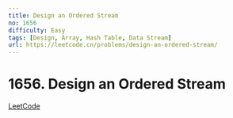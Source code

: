 ```yaml
---
title: Design an Ordered Stream
no: 1656
difficulty: Easy
tags: [Design, Array, Hash Table, Data Stream]
url: https://leetcode.cn/problems/design-an-ordered-stream/
---
```


# 1656. Design an Ordered Stream

[LeetCode](https://leetcode.cn/problems/design-an-ordered-stream/)

